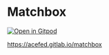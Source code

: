 # Matchbox

[![Open in Gitpod](https://gitpod.io/button/open-in-gitpod.svg)](https://gitpod.io/#https://gitlab.com/acefed/matchbox)

https://acefed.gitlab.io/matchbox
